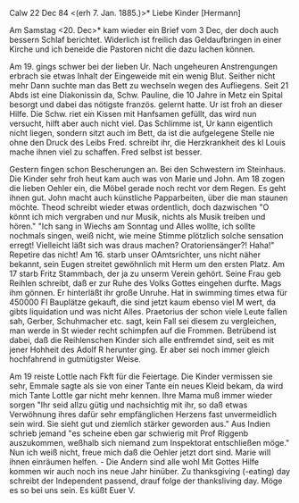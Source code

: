  Calw 22 Dec 84
 <(erh 7. Jan. 1885.)>*
Liebe Kinder [Hermann]

Am Samstag <20. Dec>* kam wieder ein Brief vom 3 Dec, der doch auch bessern Schlaf berichtet. Widerlich ist freilich das Geldaufbringen in einer Kirche und ich beneide die Pastoren nicht die dazu lachen können.

Am 19. gings schwer bei der lieben Ur. Nach ungeheuren Anstrengungen erbrach sie etwas Inhalt der Eingeweide mit ein wenig Blut. Seither nicht mehr Dann suchte man das Bett zu wechseln wegen des Aufliegens. Seit 21 Abds ist eine Diakonissin da, Schw. Pauline, die 10 Jahre in Metz ein Spital besorgt und dabei das nötigste französ. gelernt hatte. Ur ist froh an dieser Hilfe. Die Schw. riet ein Kissen mit Hanfsamen gefüllt, das wird nun versucht, hilft aber auch nicht viel. Das Schlimme ist, Ur kann eigentlich nicht liegen, sondern sitzt auch im Bett, da ist die aufgelegene Stelle nie ohne den Druck des Leibs Fred. schreibt ihr, die Herzkrankheit des kl Louis mache ihnen viel zu schaffen. Fred selbst ist besser.

Gestern fingen schon Bescherungen an. Bei den Schwestern im Steinhaus. Die Kinder sehr froh heut kam auch was von Marie und John. Am 18 zogen die lieben Oehler ein, die Möbel gerade noch recht vor dem Regen. Es geht ihnen gut. John macht auch künstliche Papparbeiten, über die man staunen möchte. Theod schreibt wieder etwas ordentlich, doch dazwischen "O könnt ich mich vergraben und nur Musik, nichts als Musik treiben und hören." "Ich sang in Wiechs am Sonntag und Alles wollte, ich sollte nochmals singen, weiß nicht, wie meine Stimme plötzlich solche sensation erregt! Vielleicht läßt sich was draus machen? Oratoriensänger?! Haha!" Repetire das nicht! 
Am 16. starb unser OAmtsrichter, uns nicht näher bekannt, sein Eugen streitet gewöhnlich mit Herm um den ersten Platz. Am 17 starb Fritz Stammbach, der ja zu unserm Verein gehört. Seine Frau geb Reihlen schreibt, daß er zur Ruhe des Volks Gottes eingehen durfte. Mags ihm gönnen. Er hinterläßt ihr große Unruhe. Hat in swimming times etwa für 450000 Fl Bauplätze gekauft, die sind jetzt kaum ebenso viel M wert, da gibts liquidation und was nicht Alles. Praetorius der schon viele Leute fallen sah, Gerber, Schuhmacher etc. sagt, kein Fall sei diesem zu vergleichen, man werde in St wieder recht schimpfen auf die Frommen. Betrübend ist dabei, daß die Reihlenschen Kinder sich alle entfremdet sind, seit es mit jener Hohheit des Adolf R herunter ging. Er aber sei noch immer gleich hochfahrend in gutmütigster Weise.

Am 19 reiste Lottle nach Fkft für die Feiertage. Die Kinder vermissen sie sehr, Emmale sagte als sie von einer Tante ein neues Kleid bekam, da wird mich Tante Lottle gar nicht mehr kennen. Ihre Mama muß immer wieder sorgen "Ihr seid allzu gütig und nachsichtig mit ihr, so daß etwas Verwöhnung ihres dafür sehr empfänglichen Herzens fast unvermeidlich sein wird. Sie sieht gut und ziemlich stärker geworden aus." Aus Indien schrieb jemand "es scheine eben gar schwierig mit Prof Riggenb auszukommen, weßhalb sich niemand zum Inspektorat entschließen möge." Nun ich weiß nicht, freue mich daß die Oehler jetzt dort sind. Marie will ihnen einräumen helfen. - Die Andern sind alle wohl Mit Gottes Hilfe kommen wir auch noch ins neue Jahr hinüber. Zu thanksgiving (-eating) day schreibt der Independent passend, drauf folge der thanksliving day. Möge es so bei uns sein.
 Es küßt Euer V.
